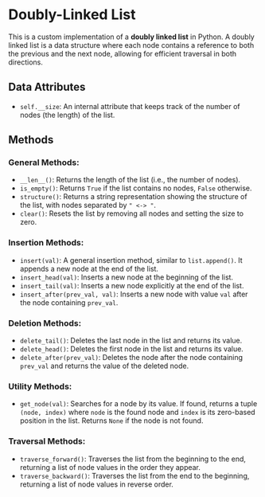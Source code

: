 # Doubly-Linked List

This is a custom implementation of a **doubly linked list** in Python. A doubly linked list is a data structure where each node contains a reference to both the previous and the next node, allowing for efficient traversal in both directions.

## Data Attributes
- `self.__size`: An internal attribute that keeps track of the number of nodes (the length) of the list.

## Methods

### General Methods:
- `__len__()`: Returns the length of the list (i.e., the number of nodes).
- `is_empty()`: Returns `True` if the list contains no nodes, `False` otherwise.
- `structure()`: Returns a string representation showing the structure of the list, with nodes separated by `" <-> "`.
- `clear()`: Resets the list by removing all nodes and setting the size to zero.

### Insertion Methods:
- `insert(val)`: A general insertion method, similar to `list.append()`. It appends a new node at the end of the list.
- `insert_head(val)`: Inserts a new node at the beginning of the list.
- `insert_tail(val)`: Inserts a new node explicitly at the end of the list.
- `insert_after(prev_val, val)`: Inserts a new node with value `val` after the node containing `prev_val`.

### Deletion Methods:
- `delete_tail()`: Deletes the last node in the list and returns its value.
- `delete_head()`: Deletes the first node in the list and returns its value.
- `delete_after(prev_val)`: Deletes the node after the node containing `prev_val` and returns the value of the deleted node.

### Utility Methods:
- `get_node(val)`: Searches for a node by its value. If found, returns a tuple `(node, index)` where `node` is the found node and `index` is its zero-based position in the list. Returns `None` if the node is not found.
  
### Traversal Methods:
- `traverse_forward()`: Traverses the list from the beginning to the end, returning a list of node values in the order they appear.
- `traverse_backward()`: Traverses the list from the end to the beginning, returning a list of node values in reverse order.


